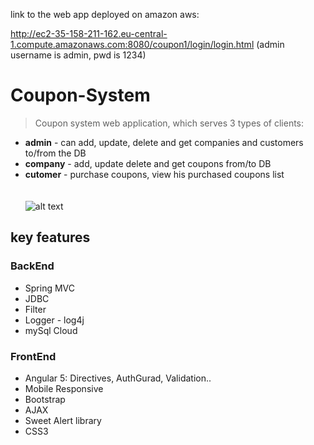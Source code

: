 link to the web app deployed on amazon aws:

http://ec2-35-158-211-162.eu-central-1.compute.amazonaws.com:8080/coupon1/login/login.html
(admin username is admin, pwd is 1234)
# Coupon-System
>Coupon system web application, which serves 3 types of clients:
- **admin** - can add, update, delete and get companies and customers to/from the DB
- **company** - add, update delete and get coupons from/to DB
- **cutomer** - purchase coupons, view his purchased coupons list<br><br><br>
![alt text](https://media.giphy.com/media/l0HU3izAAQJzXOzTy/giphy.gif)
## key features
### BackEnd
- Spring MVC
- JDBC
- Filter
- Logger - log4j
- mySql Cloud

### FrontEnd
- Angular 5: Directives, AuthGurad, Validation..
- Mobile Responsive
- Bootstrap
- AJAX
- Sweet Alert library
- CSS3

